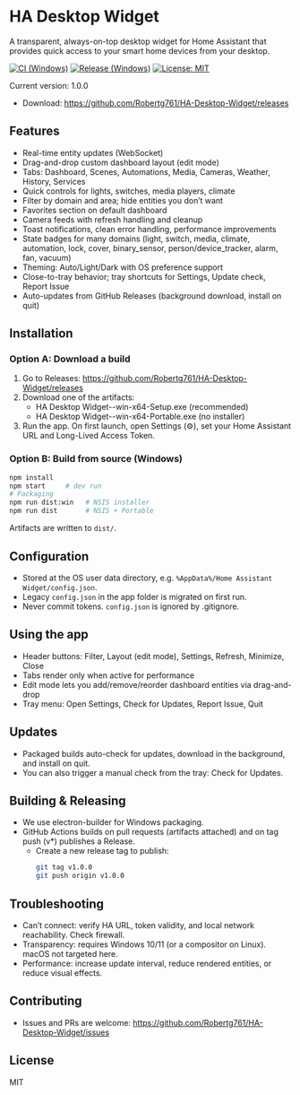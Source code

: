 # HA Desktop Widget

A transparent, always-on-top desktop widget for Home Assistant that provides quick access to your smart home devices from your desktop.

[![CI (Windows)](https://github.com/Robertg761/HA-Desktop-Widget/actions/workflows/ci.yml/badge.svg)](https://github.com/Robertg761/HA-Desktop-Widget/actions/workflows/ci.yml)
[![Release (Windows)](https://github.com/Robertg761/HA-Desktop-Widget/actions/workflows/release.yml/badge.svg)](https://github.com/Robertg761/HA-Desktop-Widget/actions/workflows/release.yml)
[![License: MIT](https://img.shields.io/badge/License-MIT-green.svg)](LICENSE)

Current version: 1.0.0

- Download: https://github.com/Robertg761/HA-Desktop-Widget/releases

## Features

- Real-time entity updates (WebSocket)
- Drag-and-drop custom dashboard layout (edit mode)
- Tabs: Dashboard, Scenes, Automations, Media, Cameras, Weather, History, Services
- Quick controls for lights, switches, media players, climate
- Filter by domain and area; hide entities you don’t want
- Favorites section on default dashboard
- Camera feeds with refresh handling and cleanup
- Toast notifications, clean error handling, performance improvements
- State badges for many domains (light, switch, media, climate, automation, lock, cover, binary_sensor, person/device_tracker, alarm, fan, vacuum)
- Theming: Auto/Light/Dark with OS preference support
- Close-to-tray behavior; tray shortcuts for Settings, Update check, Report Issue
- Auto-updates from GitHub Releases (background download, install on quit)

## Installation

### Option A: Download a build
1) Go to Releases: https://github.com/Robertg761/HA-Desktop-Widget/releases
2) Download one of the artifacts:
   - HA Desktop Widget-<version>-win-x64-Setup.exe (recommended)
   - HA Desktop Widget-<version>-win-x64-Portable.exe (no installer)
3) Run the app. On first launch, open Settings (⚙️), set your Home Assistant URL and Long-Lived Access Token.

### Option B: Build from source (Windows)
```bash
npm install
npm start     # dev run
# Packaging
npm run dist:win   # NSIS installer
npm run dist       # NSIS + Portable
```
Artifacts are written to `dist/`.

## Configuration
- Stored at the OS user data directory, e.g. `%AppData%/Home Assistant Widget/config.json`.
- Legacy `config.json` in the app folder is migrated on first run.
- Never commit tokens. `config.json` is ignored by .gitignore.

## Using the app
- Header buttons: Filter, Layout (edit mode), Settings, Refresh, Minimize, Close
- Tabs render only when active for performance
- Edit mode lets you add/remove/reorder dashboard entities via drag-and-drop
- Tray menu: Open Settings, Check for Updates, Report Issue, Quit

## Updates
- Packaged builds auto-check for updates, download in the background, and install on quit.
- You can also trigger a manual check from the tray: Check for Updates.

## Building & Releasing
- We use electron-builder for Windows packaging.
- GitHub Actions builds on pull requests (artifacts attached) and on tag push (v*) publishes a Release.
  - Create a new release tag to publish:
    ```bash
    git tag v1.0.0
    git push origin v1.0.0
    ```

## Troubleshooting
- Can’t connect: verify HA URL, token validity, and local network reachability. Check firewall.
- Transparency: requires Windows 10/11 (or a compositor on Linux). macOS not targeted here.
- Performance: increase update interval, reduce rendered entities, or reduce visual effects.

## Contributing
- Issues and PRs are welcome: https://github.com/Robertg761/HA-Desktop-Widget/issues

## License
MIT
